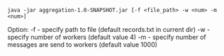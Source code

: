 
```
java -jar aggregation-1.0-SNAPSHOT.jar [-f <file_path> -w <num> -m <num>]
```
Option:
    -f - specify path to file (default records.txt in current dir)
    -w - specify number of workers (default value 4)
    -m - specify number of messages are send to workers (default value 1000)
